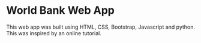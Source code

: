 # World Bank Web App
This web app was built using HTML, CSS, Bootstrap, Javascript and python. This was inspired by an online tutorial.